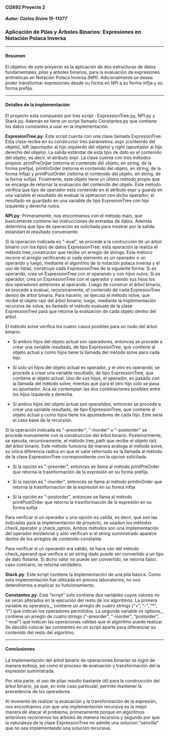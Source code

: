 #### CI2692 Proyecto 2
##### Autor: Carlos Sivira 15-11377

### Aplicación de Pilas y Árboles Binarios: Expresiones en Notación Polaca Inversa 
****
#### Resumen

El objetivo de este proyecto es la aplicación de dos estructuras de datos fundamentales, pilas y árboles binarios, para la evaluación de expresiones aritméticas en Notación Polaca Inversa (NPI). Adicionalmente se desea poder transformar expresiones desde su forma en NPI a su forma infija y su forma prefija.
****
#### Detalles de la implementación

El proyecto está compuesto por tres script : ExpressionTree.py, NPI.py y Stack.py. Además se tiene un script llamado Constantes.py que contiene los datos constantes a usar en la implementación.

**ExpresionTree.py**: Este script cuenta con una clase llamada ExpresionTree. Esta clase recibe en su constructor tres parámetros: expr (contenido del objeto), left (apuntador al hijo izquierdo del objeto) y right (apuntador al hijo derecho del objeto). La salida estándar de esta tipo de dato es el contenido del objeto, es decir, el atributo expr. La clase cuenta con tres métodos propios: printPreOrder (retorna el contenido del objeto, en string, de la forma prefija), printInOrder (retorna el contenido del objeto, en string, de la forma infija) y printPostOrder (retorna el contenido del objeto, en string, de la forma sufija). Finalmente, este objeto tiene un último método propio que se encarga de retornar la evaluación del contenido del objeto. Este método verifica que tipo de operador esta contenido en el atributo expr y guarda en una variable el resultado de evaluar la operacion con dicho operador; el resultado es guardado en una variable de tipo ExpresionTree con hijo izquierda y derecha nulos.

**NPI.py**: Primeramente, nos encontramos con el método main, que basicamente contiene las instrucciones de entradas de datos. Además determina que tipo de operación es solicitada para mostrar por la salida estandart el resultado conveniente. 

Si la operacion indicada es "-eval", se procede a la contrucción de un árbol binario con los tipos de datos ExpressionTree; esta operación la realiza el método tree_constructor que recibe un arreglo de strings. Este métoco recorre el arreglo verificando si cada elemento es un operador o un operando y luego, mediante el algoritmo de la notación polaca inversa y el uso de listas, construye cada ExpressionTree de la siguiente forma: Si es operando, crea un ExpressionTree con el operando y con hijos nulos; Si es operador, crea un ExpressionTree con el operador y siendo sus hijos los dos operadores anteriores al operando. Luego de construir el árbol binario, se procede a evaluar, recursivamente, el contenido de cada ExpresionTree dentro de árbol binario. Para hacerlo, se ejecuta el método solve, que recibe el objeto raíz del árbol binario; luego, mediante la implementación recursiva de solve, es llamado el método evaluate de la clase ExpressionTree para que retorne la evaluación de cada objeto dentro del árbol.

El método solve verifica los cuatro casos posibles para un nodo del árbol binario:

* Si ambos hijos del objeto actual son operadores, entonces se procede a crear una variable resultado, de tipo ExpressionTree, que contiene al objeto actual y como hijos tiene la llamada del método solve para cada hijo.

* Si solo un hijos del objeto actual es operador, y el otro es operando, se procede a crear una variable resultado, de tipo ExpressionTree, que contiene al objeto actual. Uno de sus hijos, el operador, es pasado con la llamada del método solve, mientas que para el otro hijo solo se pasa su apuntador. Aca se contemplan las dos conbinaciones posibles entre los hijos izquierda y derecha.

* Si ambos hijos del objeto actual son operandos, entonces se procede a crear una variable resultado, de tipo ExpressionTree, que contiene al objeto actual y como hijos tiene los apuntadores de cada hijo. Este sería el caso base de la recursión.

Si la operación indicada es "-preorder", "-inorder" o "-postorder" se procede nuevamente con la construccion del árbol binario. Posteriormente, se ejecuta, recursivamente, el método tree_path que recibe el objeto raíz del árbol binario. Este método funciona de manera análoga al método solve, su única diferencia radica en que el valor retornado es la llamada al método de la clase ExpressionTree correspondiente con la opcion solicitada. 

* Si la opción es "-preorder", entonces se llama al método printPreOrder que retorna la trasnformación de la expresión en su forma prefija.

* Si la opción es "-inorder", entonces se llama al método printInOrder que retorna la trasnformación de la expresión en su forma infija

* Si la opción es "-postorder", entonces se llama al método printPostOrder que retorna la trasnformación de la expresión en su forma sufija

Para verificar si un operador o una opción es valida, es decir, que son las indicadas para la implementación de proyecto, se usadon los métodos check_operator y check_option. Ambos métodos son una implementación del operador existencial y solo verifican si el string suministrado aparece dentro de los arreglos de contenido constante.

Para verificar si un operando era válido, se hace uso del método check_operand que verifica si un string dado puede ser convertido a un tipo de dato flotante. Si dicho valor no puede ser convertido, se retorna falso, caso contrario, se retorna verdadero.

**Stack.py**: Este script contiene la implementación de una pila básica. Como esta implementación fue utilizada en previos laboratorios, no nos detendremos a explicar su funcionamiento.

**Constantes.py**: Este “script” solo contiene dos variables cuyos valores no se verán alterados en la ejecución del resto de los algoritmos. La primera variable es operators_, contiene un arreglo de cuatro strings (“+”, “-”, “*”, “/”) que indican los operadores permitidos. La segunda variable es options_, contiene un arreglo de cuatro strings (“-preorder”, “-inorder”, “postorder”, “-eval”) que indican las operaciones válidas que el algoritmo puede realizar. Se decidió colocar las constantes en un script aparte para diferenciar su contenido del resto del algoritmo.
****
#### Conclusiones

La implementación del árbol binario de operaciones binarias se logró de manera exitosa, así como el proceso de evaluación y transformación del la expresión suministrada.

Por otra parte, el uso de pilas resulto bastante útil para la construcción del árbol binario, ya que, en este caso particular, permite mantener la precedencia de los operadores.

Al momento de realizar la evaluación y la transformación de la expresión, nos encontramos con que una implementación recursiva es la mejor manera de atacar el problema, primeramente porque en algoritmos anteriores recorremos los árboles de manera recursiva y segundo por que la naturaleza de la clase ExpressionTree no admite una solucion "sencilla" que no sea implementando una solución recursiva. 

